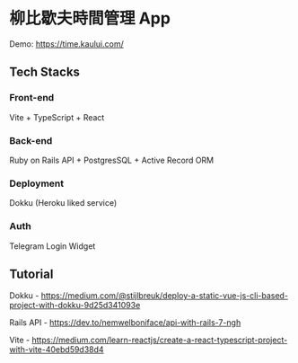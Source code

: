 # 柳比歇夫時間管理 App
Demo: https://time.kaului.com/

## Tech Stacks

### Front-end
Vite + TypeScript + React

### Back-end
Ruby on Rails API + PostgresSQL + Active Record ORM

### Deployment
Dokku (Heroku liked service)

### Auth
Telegram Login Widget

## Tutorial

Dokku - https://medium.com/@stijlbreuk/deploy-a-static-vue-js-cli-based-project-with-dokku-9d25d341093e

Rails API - https://dev.to/nemwelboniface/api-with-rails-7-ngh

Vite - https://medium.com/learn-reactjs/create-a-react-typescript-project-with-vite-40ebd59d38d4
